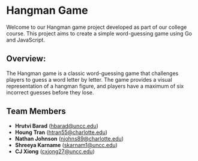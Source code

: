 # **Hangman Game**
Welcome to our Hangman game project developed as part of our college course. This project aims to create a simple word-guessing game using Go and JavaScript.

## Overview:
The Hangman game is a classic word-guessing game that challenges players to guess a word letter by letter. The game provides a visual representation of a hangman figure, and players have a maximum of six incorrect guesses before they lose.

## Team Members
- **Hrutvi Barad** (hbarad@uncc.edu)
- **Houng Tran** (htran55@charlotte.edu)
- **Nathan Johnson** (njohns89@charlotte.edu)
- **Shreeya Karname** (skarnam1@uncc.edu)
- **CJ Xiong** (cxjong27@uncc.edu)

